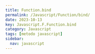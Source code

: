 ```yaml
---
title: Function.bind
permalink: /Javascript/Function/bind/
date: 2023-10-13
key: Javascript.F.Function.bind
category: Javascript
tags: [metodo javascript]
sidebar:
  nav: javascript
---
```

